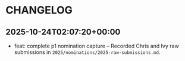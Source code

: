 # CHANGELOG

## 2025-10-24T02:07:20+00:00
- feat: complete p1 nomination capture – Recorded Chris and Ivy raw submissions in `2025/nominations/2025-raw-submissions.md`.
